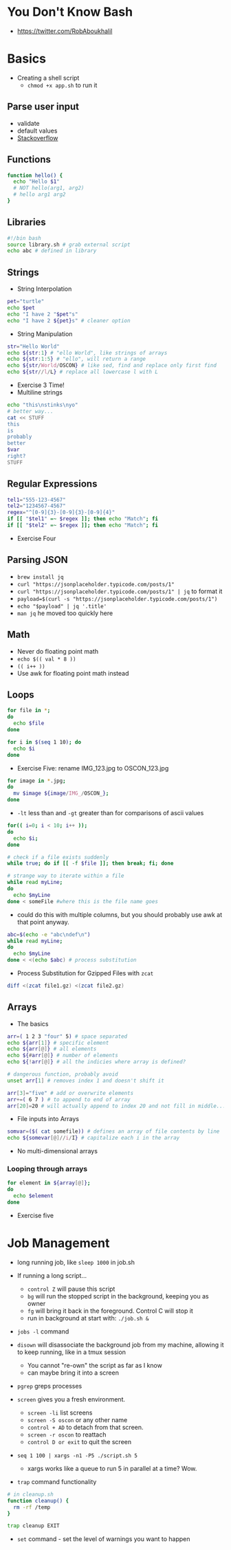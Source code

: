 # You Don't Know Bash
* https://twitter.com/RobAboukhalil

# Basics
* Creating a shell script
  * `chmod +x app.sh` to run it
## Parse user input
  * validate
  * default values
  * [Stackoverflow](https://stackoverflow.com/questions/192249/how-do-i-parse-command-line-arguments-in-bash)

## Functions
```bash
function hello() {
  echo "Hello $1"
  # NOT hello(arg1, arg2)
  # hello arg1 arg2
}
```

## Libraries
```bash
#!/bin bash
source library.sh # grab external script
echo abc # defined in library
```

## Strings
* String Interpolation
```bash
pet="turtle"
echo $pet
echo "I have 2 "$pet"s"
echo "I have 2 ${pet}s" # cleaner option
```

* String Manipulation
```Bash
str="Hello World"
echo ${str:1} # "ello World", like strings of arrays
echo ${str:1:5} # "ello", will return a range
echo ${str/World/OSCON} # like sed, find and replace only first find
echo ${str//l/L} # replace all lowercase l with L
```
* Exercise 3 Time!
* Multiline strings
```bash
echo "this\nstinks\nyo"
# better way...
cat << STUFF
this
is
probably
better
$var
right?
STUFF
```

## Regular Expressions
```bash
tel1="555-123-4567"
tel2="1234567-4567"
regex="^[0-9]{3}-[0-9]{3}-[0-9]{4}"
if [[ "$tel1" =~ $regex ]]; then echo "Match"; fi
if [[ "$tel2" =~ $regex ]]; then echo "Match"; fi
```
* Exercise Four

## Parsing JSON
* `brew install jq`
* `curl "https://jsonplaceholder.typicode.com/posts/1"`
* `curl "https://jsonplaceholder.typicode.com/posts/1" | jq` to format it
* `payload=$(curl -s "https://jsonplaceholder.typicode.com/posts/1")`
* `echo "$payload" | jq '.title'`
* `man jq` he moved too quickly here

## Math
* Never do floating point math
* `echo $(( val * 8 ))`
* `(( i++ ))`
* Use awk for floating point math instead

## Loops
```bash
for file in *;
do
  echo $file
done

for i in $(seq 1 10); do
  echo $i
done
```
* Exercise Five: rename IMG_123.jpg to OSCON_123.jpg

```bash
for image in *.jpg;
do
  mv $image ${image/IMG_/OSCON_};
done
```
* `-lt` less than and `-gt` greater than for comparisons of ascii values

```bash
for(( i=0; i < 10; i++ ));
do
  echo $i;
done

# check if a file exists suddenly
while true; do if [[ -f $file ]]; then break; fi; done

# strange way to iterate within a file
while read myLine;
do
  echo $myLine
done < someFile #where this is the file name goes
```
* could do this with multiple columns, but you should probably use awk at that point anyway.

```bash
abc=$(echo -e "abc\ndef\n")
while read myLine;
do
  echo $myLine
done < <(echo $abc) # process substitution
```

* Process Substitution for Gzipped Files with `zcat`
```bash
diff <(zcat file1.gz) <(zcat file2.gz)
```

## Arrays
* The basics

```bash
arr=( 1 2 3 "four" 5) # space separated
echo ${arr[1]} # specific element
echo ${arr[@]} # all elements
echo ${#arr[@]} # number of elements
echo ${!arr[@]} # all the indicies where array is defined?

# dangerous function, probably avoid
unset arr[1] # removes index 1 and doesn't shift it

arr[3]="five" # add or overwrite elements
arr+=( 6 7 ) # to append to end of array
arr[20]=20 # will actually append to index 20 and not fill in middle... odd
```
* File inputs into Arrays
```bash
somvar=($( cat somefile)) # defines an array of file contents by line
echo ${somevar[@]//i/I} # capitalize each i in the array
```
* No multi-dimensional arrays

### Looping through arrays

```bash
for element in ${array[@]};
do
  echo $element
done
```
* Exercise five

# Job Management
* long running job, like `sleep 1000` in job.sh

* If running a long script...
  * `control Z` will pause this script
  * `bg` will run the stopped script in the background, keeping you as owner
  * `fg` will bring it back in the foreground. Control C will stop it
  * run in background at start with: `./job.sh &`

* `jobs -l` command
* `disown` will disassociate the background job from my machine, allowing it to keep running, like in a tmux session
  * You cannot "re-own" the script as far as I know
  * can maybe bring it into a screen

* `pgrep` greps processes

* `screen` gives you a fresh environment.
  * `screen -li` list screens
  * `screen -S oscon` or any other name
  * `control + AD` to detach from that screen.
  * `screen -r oscon` to reattach
  * `control D or exit` to quit the screen

* `seq 1 100 | xargs -n1 -P5 ./script.sh 5`
  * xargs works like a queue to run 5 in parallel at a time? Wow.
* `trap` command functionality

```bash
# in cleanup.sh
function cleanup() {
  rm -rf /temp
}

trap cleanup EXIT
```

* `set` command - set the level of warnings you want to happen
